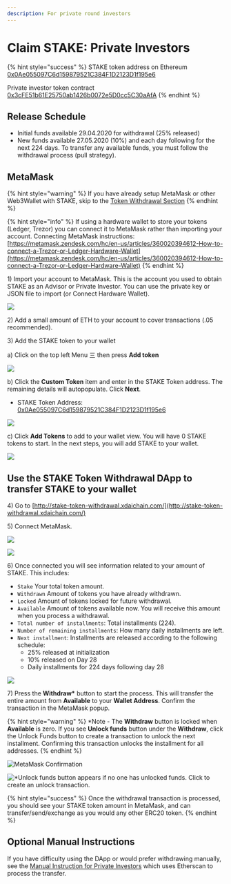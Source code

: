 ```yaml
---
description: For private round investors
---
```


# Claim STAKE: Private Investors

{% hint style="success" %}
STAKE token address on Ethereum [0x0Ae055097C6d159879521C384F1D2123D1f195e6](https://etherscan.io/token/0x0Ae055097C6d159879521C384F1D2123D1f195e6)

Private investor token contract  
[0x3cFE51b61E25750ab1426b0072e5D0cc5C30aAfA](https://etherscan.io/address/0x3cFE51b61E25750ab1426b0072e5D0cc5C30aAfA)
{% endhint %}

## Release Schedule

* Initial funds available 29.04.2020 for withdrawal \(25% released\)
* New funds available 27.05.2020 \(10%\) and each day following for the next 224 days. To transfer any available funds, you must follow the withdrawal process \(pull strategy\).

## MetaMask

{% hint style="warning" %}
If you have already setup MetaMask or other Web3Wallet with STAKE, skip to the [Token Withdrawal Section](claim-stake-pi.md#use-the-stake-token-withdrawal-dapp-to-transfer-stake-to-your-wallet)
{% endhint %}

{% hint style="info" %}
If using a hardware wallet to store your tokens \(Ledger, Trezor\) you can connect it to MetaMask rather than importing your account.  Connecting MetaMask instructions: [https://metamask.zendesk.com/hc/en-us/articles/360020394612-How-to-connect-a-Trezor-or-Ledger-Hardware-Wallet](https://metamask.zendesk.com/hc/en-us/articles/360020394612-How-to-connect-a-Trezor-or-Ledger-Hardware-Wallet)
{% endhint %}

1\) Import your account to MetaMask. This is the account you used to obtain STAKE as an Advisor or Private Investor. You can use the private key or JSON file to import \(or Connect Hardware Wallet\).

![](../../../.gitbook/assets/mm1.png)

2\) Add a small amount of ETH to your account to cover transactions \(.05 recommended\).

3\) Add the STAKE token to your wallet

a\) Click on the top left Menu 三  then press **Add token**

![](../../../.gitbook/assets/mm1%20%281%29.png)

b\)  Click the  **Custom Token** item and enter in the STAKE Token address. The remaining details will autopopulate. Click **Next**.  

* STAKE Token Address: [0x0Ae055097C6d159879521C384F1D2123D1f195e6](https://etherscan.io/token/0x0Ae055097C6d159879521C384F1D2123D1f195e6)

![](../../../.gitbook/assets/mm2.png)

c\) Click **Add Tokens** to add to your wallet view. You will have 0 STAKE tokens to start. In the next steps, you will add STAKE to your wallet.

![](../../../.gitbook/assets/mm3.png)

## Use the STAKE Token Withdrawal DApp to transfer STAKE to your wallet

4\) Go to [http://stake-token-withdrawal.xdaichain.com/](http://stake-token-withdrawal.xdaichain.com/)

5\) Connect MetaMask.

![](../../../.gitbook/assets/connect-1.png)

![](../../../.gitbook/assets/connect-2%20%281%29.png)

6\) Once connected you will see information related to your amount of STAKE. This includes:

* `Stake` Your total token amount.
* `Withdrawn` Amount of tokens you have already withdrawn.
* `Locked` Amount of tokens locked for future withdrawal.
* `Available` Amount of tokens available now. You will receive this amount when you process a withdrawal. 
* `Total number of installments`: Total installments \(224\).
* `Number of remaining installments`: How many daily installments are left.
* `Next installment`: Installments are released according to the following schedule:
  * 25% released at initialization
  * 10% released on Day 28
  * Daily installments for 224 days following day 28 

![](../../../.gitbook/assets/withdraw-stake.png)

7\) Press the **Withdraw\*** button to start the process. This will transfer the entire amount from **Available** to your **Wallet Address**. Confirm the transaction in the MetaMask popup.

{% hint style="warning" %}
\*Note - The **Withdraw** button is locked when **Available** is zero. If you see **Unlock funds** button under the **Withdraw**, click the Unlock Funds button to create a transaction to unlock the next installment. Confirming this transaction unlocks the installment for all addresses.
{% endhint %}

![MetaMask Confirmation](../../../.gitbook/assets/mm-confirm.png)

![\*Unlock funds button appears if no one has unlocked funds. Click to create an unlock transaction.](../../../.gitbook/assets/image%20%285%29.png)

{% hint style="success" %}
Once the withdrawal transaction is processed, you should see your STAKE token amount in MetaMask, and can transfer/send/exchange as you would any other ERC20 token.
{% endhint %}

## Optional Manual Instructions

If you have difficulty using the DApp or would prefer withdrawing manually, see the [Manual Instruction for Private Investors](manual-instruction-private-investors.md) which uses Etherscan to process the transfer.

